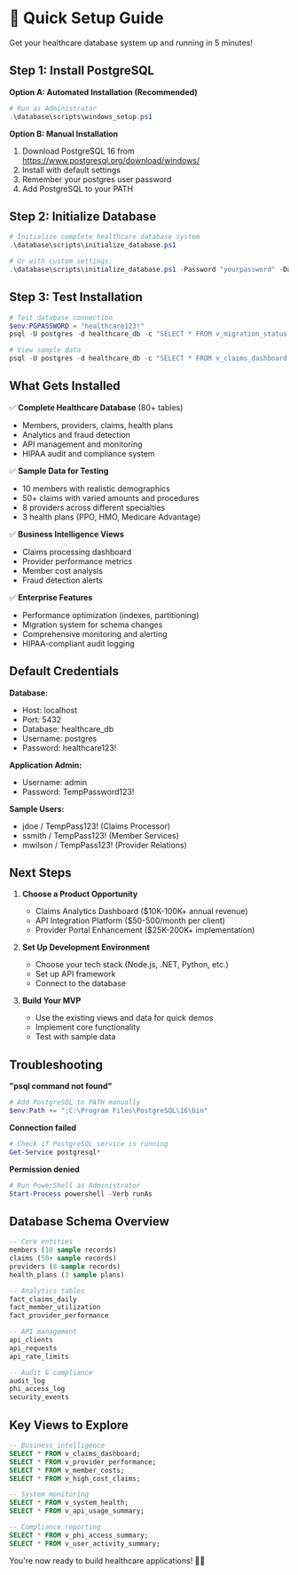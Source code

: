 # 🚀 Quick Setup Guide

Get your healthcare database system up and running in 5 minutes!

## Step 1: Install PostgreSQL

**Option A: Automated Installation (Recommended)**
```powershell
# Run as Administrator
.\database\scripts\windows_setup.ps1
```

**Option B: Manual Installation**
1. Download PostgreSQL 16 from https://www.postgresql.org/download/windows/
2. Install with default settings
3. Remember your postgres user password
4. Add PostgreSQL to your PATH

## Step 2: Initialize Database

```powershell
# Initialize complete healthcare database system
.\database\scripts\initialize_database.ps1

# Or with custom settings:
.\database\scripts\initialize_database.ps1 -Password "yourpassword" -DatabaseName "healthcare_db"
```

## Step 3: Test Installation

```powershell
# Test database connection
$env:PGPASSWORD = "healthcare123!"
psql -U postgres -d healthcare_db -c "SELECT * FROM v_migration_status;"

# View sample data
psql -U postgres -d healthcare_db -c "SELECT * FROM v_claims_dashboard LIMIT 3;"
```

## What Gets Installed

✅ **Complete Healthcare Database** (80+ tables)
- Members, providers, claims, health plans
- Analytics and fraud detection
- API management and monitoring  
- HIPAA audit and compliance system

✅ **Sample Data for Testing**
- 10 members with realistic demographics
- 50+ claims with varied amounts and procedures
- 8 providers across different specialties
- 3 health plans (PPO, HMO, Medicare Advantage)

✅ **Business Intelligence Views**
- Claims processing dashboard
- Provider performance metrics
- Member cost analysis
- Fraud detection alerts

✅ **Enterprise Features**
- Performance optimization (indexes, partitioning)
- Migration system for schema changes
- Comprehensive monitoring and alerting
- HIPAA-compliant audit logging

## Default Credentials

**Database:**
- Host: localhost
- Port: 5432
- Database: healthcare_db
- Username: postgres
- Password: healthcare123!

**Application Admin:**
- Username: admin
- Password: TempPassword123!

**Sample Users:**
- jdoe / TempPass123! (Claims Processor)
- ssmith / TempPass123! (Member Services)
- mwilson / TempPass123! (Provider Relations)

## Next Steps

1. **Choose a Product Opportunity**
   - Claims Analytics Dashboard ($10K-100K+ annual revenue)
   - API Integration Platform ($50-500/month per client)
   - Provider Portal Enhancement ($25K-200K+ implementation)

2. **Set Up Development Environment**
   - Choose your tech stack (Node.js, .NET, Python, etc.)
   - Set up API framework
   - Connect to the database

3. **Build Your MVP**
   - Use the existing views and data for quick demos
   - Implement core functionality
   - Test with sample data

## Troubleshooting

**"psql command not found"**
```powershell
# Add PostgreSQL to PATH manually
$env:Path += ";C:\Program Files\PostgreSQL\16\bin"
```

**Connection failed**
```powershell
# Check if PostgreSQL service is running
Get-Service postgresql*
```

**Permission denied**
```powershell
# Run PowerShell as Administrator
Start-Process powershell -Verb runAs
```

## Database Schema Overview

```sql
-- Core entities
members (10 sample records)
claims (50+ sample records) 
providers (8 sample records)
health_plans (3 sample plans)

-- Analytics tables
fact_claims_daily
fact_member_utilization  
fact_provider_performance

-- API management
api_clients
api_requests
api_rate_limits

-- Audit & compliance  
audit_log
phi_access_log
security_events
```

## Key Views to Explore

```sql
-- Business intelligence
SELECT * FROM v_claims_dashboard;
SELECT * FROM v_provider_performance;
SELECT * FROM v_member_costs;
SELECT * FROM v_high_cost_claims;

-- System monitoring
SELECT * FROM v_system_health;
SELECT * FROM v_api_usage_summary;

-- Compliance reporting  
SELECT * FROM v_phi_access_summary;
SELECT * FROM v_user_activity_summary;
```

You're now ready to build healthcare applications! 🏥✨